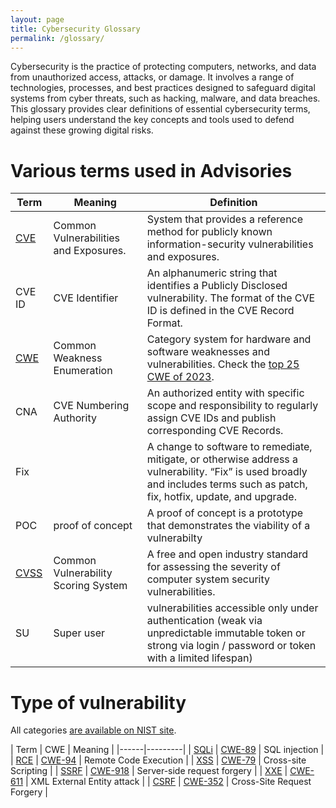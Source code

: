 ```yaml
---
layout: page
title: Cybersecurity Glossary
permalink: /glossary/
---
```


Cybersecurity is the practice of protecting computers, networks, and data from unauthorized access, attacks, or damage. It involves a range of technologies, processes, and best practices designed to safeguard digital systems from cyber threats, such as hacking, malware, and data breaches. This glossary provides clear definitions of essential cybersecurity terms, helping users understand the key concepts and tools used to defend against these growing digital risks.

# Various terms used in Advisories

| Term | Meaning | Definition |
|------|---------|------------|
| [CVE](https://en.wikipedia.org/wiki/Common_Vulnerabilities_and_Exposures) | Common Vulnerabilities and Exposures. | System that provides a reference method for publicly known information-security vulnerabilities and exposures. |
| CVE ID | CVE Identifier | An alphanumeric string that identifies a Publicly Disclosed vulnerability. The format of the CVE ID is defined in the CVE Record Format. |
| [CWE](https://en.wikipedia.org/wiki/Common_Weakness_Enumeration) | Common Weakness Enumeration | Category system for hardware and software weaknesses and vulnerabilities. Check the [top 25 CWE of 2023](https://cwe.mitre.org/top25/archive/2023/2023_top25_list.html). |
| CNA | CVE Numbering Authority | An authorized entity with specific scope and responsibility to regularly assign CVE IDs and publish corresponding CVE Records. |
| Fix || A change to software to remediate, mitigate, or otherwise address a vulnerability. “Fix” is used broadly and includes terms such as patch, fix, hotfix, update, and upgrade.|
| POC | proof of concept | A proof of concept is a prototype that demonstrates the viability of a vulnerabilty |
| [CVSS](https://en.wikipedia.org/wiki/Common_Vulnerability_Scoring_System) | Common Vulnerability Scoring System | A free and open industry standard for assessing the severity of computer system security vulnerabilities. |
| SU | Super user | vulnerabilities accessible only under authentication (weak via unpredictable immutable token or strong via login / password or token with a limited lifespan) |

# Type of vulnerability

All categories [are available on NIST site](https://nvd.nist.gov/vuln/categories).

| Term | CWE | Meaning |
|------|---------|
| [SQLi](https://en.wikipedia.org/wiki/SQL_injection) | [CWE-89](https://cwe.mitre.org/data/definitions/89.html) | SQL injection |
| [RCE](https://en.wikipedia.org/wiki/RCE_-_Remote_Code_Execution) | [CWE-94](https://cwe.mitre.org/data/definitions/94.html) | Remote Code Execution |
| [XSS](https://en.wikipedia.org/wiki/Cross-site_scripting) | [CWE-79](https://cwe.mitre.org/data/definitions/79.html) | Cross-site Scripting |
| [SSRF](https://en.wikipedia.org/wiki/Server-side_request_forgery) | [CWE-918](https://cwe.mitre.org/data/definitions/918.html) | Server-side request forgery |
| [XXE](https://en.wikipedia.org/wiki/XML_external_entity_attack) | [CWE-611](https://cwe.mitre.org/data/definitions/611.html) | XML External Entity attack | 
| [CSRF](https://en.wikipedia.org/wiki/Cross-site_request_forgery) | [CWE-352](https://cwe.mitre.org/data/definitions/352.html) | Cross-Site Request Forgery | 
